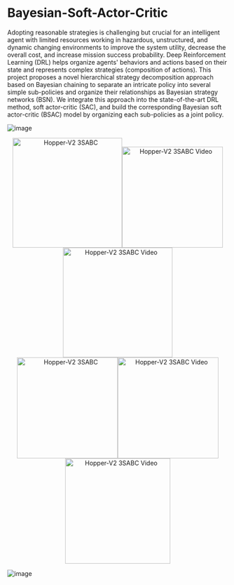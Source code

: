 # Bayesian-Soft-Actor-Critic

  Adopting reasonable strategies is challenging but crucial for an intelligent agent with limited resources working in hazardous, unstructured, and dynamic changing environments to improve the system utility, decrease the overall cost, and increase mission success probability. Deep Reinforcement Learning (DRL) helps organize agents' behaviors and actions based on their state and represents complex strategies (composition of actions). This project proposes a novel hierarchical strategy decomposition approach based on Bayesian chaining to separate an intricate policy into several simple sub-policies and organize their relationships as Bayesian strategy networks (BSN). We integrate this approach into the state-of-the-art DRL method, soft actor-critic (SAC), and build the corresponding Bayesian soft actor-critic (BSAC) model by organizing each sub-policies as a joint policy.

![image](https://github.com/RickYang2016/Bayesian-Soft-Actor-Critic/blob/main/figures/policy_network.png)

<div align = center>
<img src="https://github.com/RickYang2016/Bayesian-Soft-Actor-Critic/blob/main/figures/hopper-v2_3bsac.png" height="250" alt="Hopper-V2 3SABC"><img src="https://github.com/RickYang2016/Bayesian-Soft-Actor-Critic/blob/main/figures/hopper-v2_3bsac.gif" height="230" alt="Hopper-V2 3SABC Video"><img src="https://github.com/RickYang2016/Bayesian-Soft-Actor-Critic/blob/main/figures/hopper-v2.png" height="250" alt="Hopper-V2 3SABC Video"/>
</div>
  
<div align = center>
<img src="https://github.com/RickYang2016/Bayesian-Soft-Actor-Critic/blob/main/figures/walker2d_v2_5bsac.png" height="230" alt="Hopper-V2 3SABC"><img src="https://github.com/RickYang2016/Bayesian-Soft-Actor-Critic/blob/main/figures/walker2d-v2_5bsac.gif" height="230" alt="Hopper-V2 3SABC Video"><img src="https://github.com/RickYang2016/Bayesian-Soft-Actor-Critic/blob/main/figures/walker2d-v2.png" height="240" alt="Hopper-V2 3SABC Video"/>
</div>

![image](https://github.com/RickYang2016/Bayesian-Soft-Actor-Critic/blob/main/figures/humanoid-v2_3bsac.gif)
